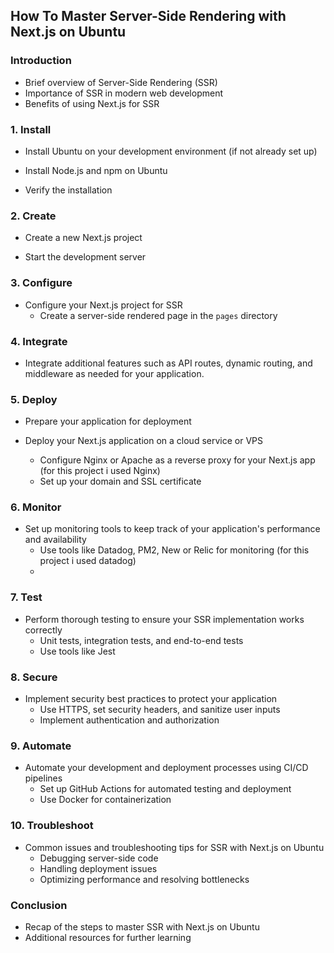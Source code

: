## How To Master Server-Side Rendering with Next.js on Ubuntu

### Introduction
- Brief overview of Server-Side Rendering (SSR)
- Importance of SSR in modern web development
- Benefits of using Next.js for SSR

### 1. Install
- Install Ubuntu on your development environment (if not already set up)
- Install Node.js and npm on Ubuntu
  
- Verify the installation

### 2. Create
- Create a new Next.js project
 
- Start the development server
 

### 3. Configure
- Configure your Next.js project for SSR
  - Create a server-side rendered page in the `pages` directory


### 4. Integrate
- Integrate additional features such as API routes, dynamic routing, and middleware as needed for your application.

### 5. Deploy
- Prepare your application for deployment
  
- Deploy your Next.js application on a cloud service or VPS
  - Configure Nginx or Apache as a reverse proxy for your Next.js app (for this project i used Nginx)
  - Set up your domain and SSL certificate

### 6. Monitor
- Set up monitoring tools to keep track of your application's performance and availability
  - Use tools like Datadog, PM2, New or Relic for monitoring (for this project i used datadog)
  - 
### 7. Test
- Perform thorough testing to ensure your SSR implementation works correctly
  - Unit tests, integration tests, and end-to-end tests
  - Use tools like Jest

### 8. Secure
- Implement security best practices to protect your application
  - Use HTTPS, set security headers, and sanitize user inputs
  - Implement authentication and authorization

### 9. Automate
- Automate your development and deployment processes using CI/CD pipelines
  - Set up GitHub Actions for automated testing and deployment
  - Use Docker for containerization

### 10. Troubleshoot
- Common issues and troubleshooting tips for SSR with Next.js on Ubuntu
  - Debugging server-side code
  - Handling deployment issues
  - Optimizing performance and resolving bottlenecks

### Conclusion
- Recap of the steps to master SSR with Next.js on Ubuntu
- Additional resources for further learning
